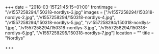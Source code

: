 +++
date = "2018-03-15T21:45:15+01:00"
frontimage = "/v1557258294/150318-nordlys-3.jpg"
images = ["/v1557258294/150318-nordlys-2.jpg", "/v1557258294/150318-nordlys-4.jpg", "/v1557258294/150318-nordlys-5.jpg", "/v1557258294/150318-nordlys-1.jpg", "/v1557258294/150318-nordlys-3.jpg", "/v1557258294/150318-nordlys-6.jpg", "/v1557258295/150318-nordlys-7.jpg"]
location = ""
title = "Nordlys"

+++
